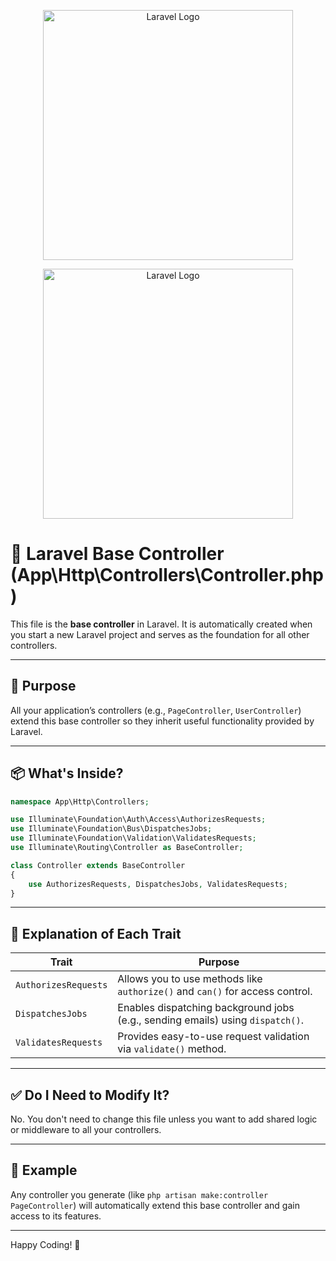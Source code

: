 <p align="center"><a href="https://laravel.com" target="_blank"><img src="https://raw.githubusercontent.com/laravel/art/master/logo-lockup/5%20SVG/2%20CMYK/1%20Full%20Color/laravel-logolockup-cmyk-red.svg" width="400" alt="Laravel Logo"></a></p>

<p align="center">
  <a href="https://laravel.com" target="_blank">
    <img src="https://raw.githubusercontent.com/laravel/art/master/logo-lockup/5%20SVG/2%20CMYK/1%20Full%20Color/laravel-logolockup-cmyk-red.svg" width="400" alt="Laravel Logo">
  </a>
</p>

# 🧱 Laravel Base Controller (App\Http\Controllers\Controller.php)

This file is the **base controller** in Laravel. It is automatically created when you start a new Laravel project and serves as the foundation for all other controllers.

---

## 📌 Purpose

All your application’s controllers (e.g., `PageController`, `UserController`) extend this base controller so they inherit useful functionality provided by Laravel.

---

## 📦 What's Inside?

```php
namespace App\Http\Controllers;

use Illuminate\Foundation\Auth\Access\AuthorizesRequests;
use Illuminate\Foundation\Bus\DispatchesJobs;
use Illuminate\Foundation\Validation\ValidatesRequests;
use Illuminate\Routing\Controller as BaseController;

class Controller extends BaseController
{
    use AuthorizesRequests, DispatchesJobs, ValidatesRequests;
}
```

---

## 🧠 Explanation of Each Trait

| Trait | Purpose |
|-------|---------|
| `AuthorizesRequests` | Allows you to use methods like `authorize()` and `can()` for access control. |
| `DispatchesJobs` | Enables dispatching background jobs (e.g., sending emails) using `dispatch()`. |
| `ValidatesRequests` | Provides easy-to-use request validation via `validate()` method. |

---

## ✅ Do I Need to Modify It?

No. You don't need to change this file unless you want to add shared logic or middleware to all your controllers.

---

## 🧪 Example

Any controller you generate (like `php artisan make:controller PageController`) will automatically extend this base controller and gain access to its features.

---

Happy Coding! 🚀
